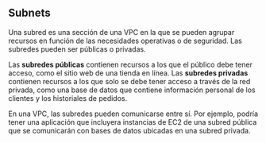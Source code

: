 ## Subnets

Una subred es una sección de una VPC en la que se pueden agrupar recursos en función de las necesidades operativas o de seguridad. Las subredes pueden ser públicas o privadas.

Las **subredes públicas** contienen recursos a los que el público debe tener acceso, como el sitio web de una tienda en línea.
Las **subredes privadas** contienen recursos a los que solo se debe tener acceso a través de la red privada, como una base de datos que contiene información personal de los clientes y los historiales de pedidos. 

En una VPC, las subredes pueden comunicarse entre sí. Por ejemplo, podría tener una aplicación que incluyera instancias de EC2 de una subred pública que se comunicarán con bases de datos ubicadas en una subred privada.

